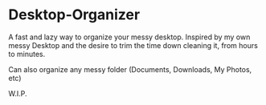 # Desktop-Organizer

A fast and lazy way to organize your messy desktop. Inspired by my own messy Desktop and the desire to trim the time down cleaning it, from hours to minutes.

Can also organize any messy folder (Documents, Downloads, My Photos, etc)

W.I.P.
